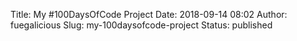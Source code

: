 Title: My #100DaysOfCode Project
Date: 2018-09-14 08:02
Author: fuegalicious
Slug: my-100daysofcode-project
Status: published


